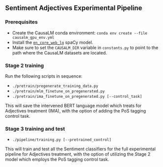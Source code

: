 ## Sentiment Adjectives Experimental Pipeline

### Prerequisites
- Create the CausaLM conda environment: `conda env create --file causalm_gpu_env.yml`
- Install the [`en_core_web_lg`](https://spacy.io/models/en#en_core_web_lg) spaCy model.
- Make sure to set the `CAUSALM_DIR` variable in `constants.py` to point to the path where the CausaLM datasets are located.

### Stage 2 training
Run the following scripts in sequence:
- `./pretrain/pregenerate_training_data.py`
- `./pretrain/mlm_finetune_on_pregenerated.py`
- `./pretrain/ima_finetune_on_pregenerated.py [--control_task]`

This will save the intervened BERT language model which treats for Adjectives treatment (IMA), with the option of adding the PoS tagging control task.

### Stage 3 training and test
- `./pipeline/training.py [--pretrained_control]`

This will train and test all the Sentiment classifiers for the full experimental pipeline for Adjectives treatment, with the option of utilizing the Stage 2 model which employs the PoS tagging control task.
